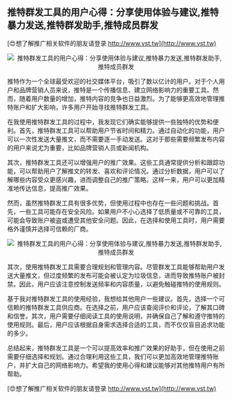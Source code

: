 ## **推特群发工具的用户心得：分享使用体验与建议,推特暴力发送,推特群发助手,推特成员群发**

[😍想了解推广相关软件的朋友请登录 http://www.vst.tw](http://www.vst.tw)

 <center><img src="https://vst.tw/MP4/tuiguang/png/1.png" alt="推特群发工具的用户心得：分享使用体验与建议,推特暴力发送,推特群发助手,推特成员群发"></center>

推特作为一个全球最受欢迎的社交媒体平台，吸引了数以亿计的用户。对于个人用户和品牌营销人员来说，推特是一个传播信息、建立网络影响力的重要工具。然而，随着用户数量的增加，推特内容的竞争也日益激烈。为了能够更高效地管理推特账户和扩大影响，许多用户开始寻找推特群发工具。

在我使用推特群发工具的过程中，我发现它们确实能够提供一些独特的优势和便利。首先，推特群发工具可以帮助用户节省时间和精力。通过自动化的功能，用户可以一次性发送大量推文，而不需要逐一手动发送。这对于那些需要频繁发布内容的用户来说尤为重要，比如品牌营销人员或新闻机构。

其次，推特群发工具还可以增强用户的推广效果。这些工具通常提供分析和跟踪功能，可以帮助用户了解推文的转发、喜欢和评论情况。通过分析数据，用户可以了解哪些内容受众更感兴趣，进而调整自己的推广策略。这样一来，用户可以更加精准地传达信息，提高推广效果。

然而，虽然推特群发工具有很多优势，但使用过程中也存在一些问题和挑战。首先，一些工具可能存在安全风险。如果用户不小心选择了低质量或不可靠的工具，可能会导致账户被盗或遭受其他安全问题。因此，在选择和使用工具时，用户需要格外谨慎并选择可信赖的厂商。

 <center><img src="https://vst.tw/MP4/tuiguang/png/3.png" alt="推特群发工具的用户心得：分享使用体验与建议,推特暴力发送,推特群发助手,推特成员群发"></center>

其次，使用推特群发工具需要合理规划和管理内容。尽管群发工具能够帮助用户发送大量推文，但过度频繁的发布可能会被认定为垃圾信息，进而导致推特账户被封禁。因此，用户应该注意控制发送频率和内容质量，以避免触碰推特的使用规则。

基于我对推特群发工具的使用经验，我想给其他用户一些建议。首先，选择一个可信赖的推特群发工具供应商。在选择之前，用户应该查阅评价和评论，了解其口碑和信誉。其次，用户需要仔细阅读工具的使用说明，并确保自己了解和遵守推特的使用规则。最后，用户应该根据自身需求选择合适的工具，而不仅仅盲目追求功能的多少。

总结起来，推特群发工具是一个可以提高效率和推广效果的好助手，但在使用之前需要仔细选择和规划。通过合理利用这些工具，我们可以更加高效地管理推特账户，并扩大自己的网络影响力。希望我的使用心得和建议能够对其他推特用户有所帮助。

[😍想了解推广相关软件的朋友请登录 http://www.vst.tw](http://www.vst.tw)



